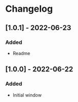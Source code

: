 # Changelog

## [1.0.1] - 2022-06-23
### Added
- Readme

## [1.0.0] - 2022-06-22
### Added
- Initial window
